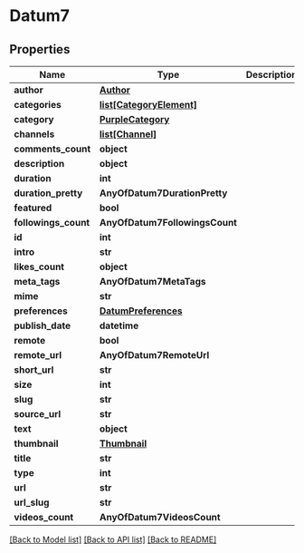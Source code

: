 # Datum7

## Properties
Name | Type | Description | Notes
------------ | ------------- | ------------- | -------------
**author** | [**Author**](Author.md) |  | [optional] 
**categories** | [**list[CategoryElement]**](CategoryElement.md) |  | [optional] 
**category** | [**PurpleCategory**](PurpleCategory.md) |  | [optional] 
**channels** | [**list[Channel]**](Channel.md) |  | [optional] 
**comments_count** | **object** |  | [optional] 
**description** | **object** |  | [optional] 
**duration** | **int** |  | [optional] 
**duration_pretty** | **AnyOfDatum7DurationPretty** |  | [optional] 
**featured** | **bool** |  | [optional] 
**followings_count** | **AnyOfDatum7FollowingsCount** |  | [optional] 
**id** | **int** |  | [optional] 
**intro** | **str** |  | [optional] 
**likes_count** | **object** |  | [optional] 
**meta_tags** | **AnyOfDatum7MetaTags** |  | [optional] 
**mime** | **str** |  | [optional] 
**preferences** | [**DatumPreferences**](DatumPreferences.md) |  | [optional] 
**publish_date** | **datetime** |  | [optional] 
**remote** | **bool** |  | [optional] 
**remote_url** | **AnyOfDatum7RemoteUrl** |  | [optional] 
**short_url** | **str** |  | [optional] 
**size** | **int** |  | [optional] 
**slug** | **str** |  | [optional] 
**source_url** | **str** |  | [optional] 
**text** | **object** |  | [optional] 
**thumbnail** | [**Thumbnail**](Thumbnail.md) |  | [optional] 
**title** | **str** |  | [optional] 
**type** | **int** |  | [optional] 
**url** | **str** |  | [optional] 
**url_slug** | **str** |  | [optional] 
**videos_count** | **AnyOfDatum7VideosCount** |  | [optional] 

[[Back to Model list]](../README.md#documentation-for-models) [[Back to API list]](../README.md#documentation-for-api-endpoints) [[Back to README]](../README.md)

